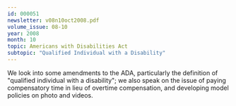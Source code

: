 ```yaml
---
id: 000051
newsletter: v08n10oct2008.pdf
volume_issue: 08-10
year: 2008
month: 10
topic: Americans with Disabilities Act
subtopic: "Qualified Individual with a Disability"
---
```


We look into some amendments to the ADA, particularly the definition of "qualified individual with a disability"; we also speak on the issue of paying compensatory time in lieu of overtime compensation, and developing model policies on photo and videos.
